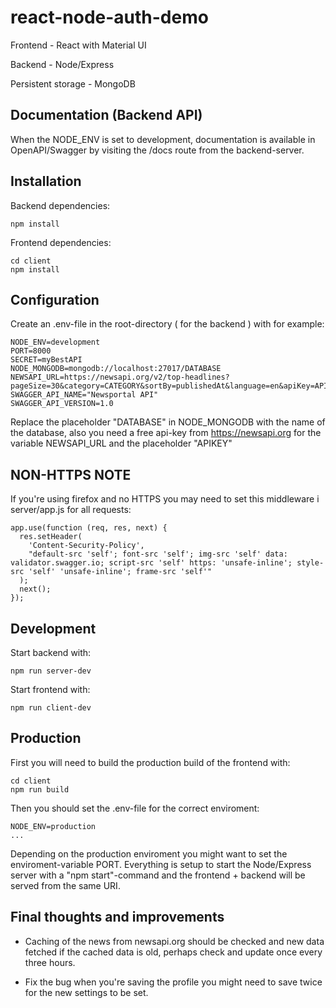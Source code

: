 # react-node-auth-demo

Frontend - React with Material UI

Backend - Node/Express

Persistent storage - MongoDB

## Documentation (Backend API)

When the NODE_ENV is set to development, documentation is available in OpenAPI/Swagger
by visiting the /docs route from the backend-server.

## Installation

Backend dependencies:

```
npm install
```

Frontend dependencies:

```
cd client
npm install
```

## Configuration

Create an .env-file in the root-directory ( for the backend ) with for example:

```
NODE_ENV=development
PORT=8000
SECRET=myBestAPI
NODE_MONGODB=mongodb://localhost:27017/DATABASE
NEWSAPI_URL=https://newsapi.org/v2/top-headlines?pageSize=30&category=CATEGORY&sortBy=publishedAt&language=en&apiKey=APIKEY
SWAGGER_API_NAME="Newsportal API"
SWAGGER_API_VERSION=1.0
```

Replace the placeholder "DATABASE" in NODE_MONGODB with the name of the database, also you need a free api-key from https://newsapi.org
for the variable NEWSAPI_URL and the placeholder "APIKEY"

## NON-HTTPS NOTE

If you're using firefox and no HTTPS you may need to set this middleware i server/app.js for all requests:

```
app.use(function (req, res, next) {
  res.setHeader(
    'Content-Security-Policy',
    "default-src 'self'; font-src 'self'; img-src 'self' data: validator.swagger.io; script-src 'self' https: 'unsafe-inline'; style-src 'self' 'unsafe-inline'; frame-src 'self'"
  );
  next();
});
```

## Development

Start backend with:

```
npm run server-dev
```

Start frontend with:

```
npm run client-dev
```

## Production

First you will need to build the production build of the frontend with:

```
cd client
npm run build
```

Then you should set the .env-file for the correct enviroment:

```
NODE_ENV=production
...
```

Depending on the production enviroment you might want to set the enviroment-variable PORT.
Everything is setup to start the Node/Express server with a "npm start"-command and the frontend + backend
will be served from the same URI.

## Final thoughts and improvements

* Caching of the news from newsapi.org should be checked and new data fetched if the cached data is old, perhaps
check and update once every three hours.

* Fix the bug when you're saving the profile you might need to save twice for the new settings to be set.